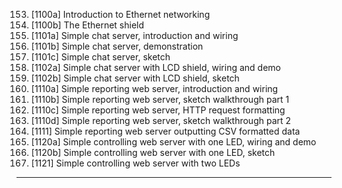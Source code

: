 153. [1100a] Introduction to Ethernet networking
154. [1100b] The Ethernet shield
155. [1101a] Simple chat server, introduction and wiring
156. [1101b] Simple chat server, demonstration
157. [1101c] Simple chat server, sketch
158. [1102a] Simple chat server with LCD shield, wiring and demo
159. [1102b] Simple chat server with LCD shield, sketch
160. [1110a] Simple reporting web server, introduction and wiring
161. [1110b] Simple reporting web server, sketch walkthrough part 1
162. [1110c] Simple reporting web server, HTTP request formatting
163. [1110d] Simple reporting web server, sketch walkthrough part 2
164. [1111] Simple reporting web server outputting CSV formatted data
165. [1120a] Simple controlling web server with one LED, wiring and demo
166. [1120b] Simple controlling web server with one LED, sketch
167. [1121] Simple controlling web server with two LEDs

---
